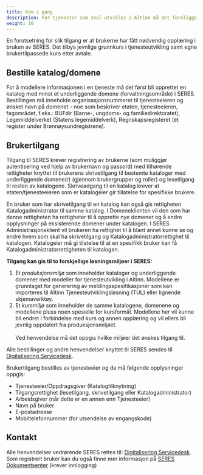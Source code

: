 ```yaml
---
title: Kom i gang
description: For tjenester som skal utvikles i Altinn må det foreligge en avtale om tjenesteutvikling. Ved bruk av SERES-løsningen utenfor Altinn må det inngås en egen avtale med SERES. 
weight: 10
---
```


En forutsetning for slik tilgang er at brukerne har fått nødvendig opplæring i bruken av SERES. Det tilbys jevnlige grunnkurs i tjenesteutvikling samt egne brukertilpassede kurs etter avtale.

## Bestille katalog/domene
For å modellere informasjonen i en tjeneste må det først bli opprettet en katalog med minst et underliggende domene (forvaltningsområde) i SERES. Bestillingen må inneholde organisasjonsnummeret til tjenesteeieren og ønsket navn på domenet - noe som beskriver etaten, tjenesteeieren, fagområdet, f.eks.: BUFdir (Barne-, ungdoms- og familiedirektoratet), Legemiddelverket (Statens legemiddelverk), Regnskapsregisteret (et register under Brønnøysundregistrene).

## Brukertilgang
Tilgang til SERES krever registrering av brukerne (som muliggjør autentisering ved hjelp av brukernavn og passord) med tilhørende rettigheter knyttet til brukerens skrivetilgang til bestemte kataloger med underliggende domene(r) (gjennom brukergrupper og roller) og lesetilgang til resten av katalogene. Skriveadgang til en katalog krever at etaten/tjenesteeieren som er katalogeier gir tillatelse for spesifikke brukere. 

En bruker som har skrivetilgang til en katalog kan også gis rettigheten Katalogadministrator til samme katalog. I Domeneklienten
vil den som har denne rettigheten ha rettigheter til å opprette nye domener og å endre opplysninger på eksisterende domener under katalogen. I SERES Administrasjonsklient vil brukeren ha rettighet til å blant annet kunne se og endre hvem som skal ha skrivetilgang og Katalogadministratorrettighet til katalogen. Katalogeier må gi tilatelse til at en spesifikk bruker kan få Katalogadministratorrettigheten til katalogen.

**Tilgang kan gis til to forskjellige løsningsmiljøer i SERES:**

1. Et *produksjonsmiljø* som inneholder kataloger og underliggende domener med modeller for tjenesteutvikling i Altinn. Modellene er grunnlaget for generering av meldingsspesifikasjoner som kan importeres til Altinn Tjenesteutviklingsløsning (TUL) eller lignende skjemaverktøy.
2. Et *kursmiljø* som inneholder de samme katalogene, domenene og modellene pluss noen spesielle for kursformål. Modellene her vil kunne bli endret i forbindelse med kurs og annen opplæring og vil ellers bli jevnlig oppdatert fra produksjonsmiljøet.<br><br>Ved henvendelse må det oppgis hvilke miljøer det ønskes tilgang til.

Alle bestillinger og andre henvendelser knyttet til SERES sendes til [Digitalisering Servicedesk](mailto:tjenesteeier@altinn.no).

Brukertilgang bestilles av tjenesteeier og da må følgende opplysninger oppgis:

- Tjenesteeier/Oppdragsgiver (Katalogtilknytning)
- Tilgangsrettighet (lesetilgang, skrivetilgang eller Katalogadministrator)
- Arbeidsgiver (når dette er en annen enn Tjenesteeier)
- Navn på bruker
- E-postadresse
- Mobiltelefonnummer (for utsendelse av engangskode)

## Kontakt
Alle henvendelser vedrørende SERES rettes til: [Digitalisering Servicedesk](mailto:tjenesteeier@altinn.no). Som registrert bruker kan du også finne mer informasjon på [SERES Dokumentsenter](https://samarbeid.brreg.no/seres/default.aspx) (krever innlogging)
